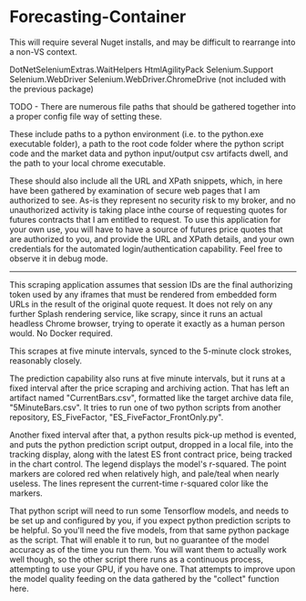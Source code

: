 # Forecasting-Container

This will require several Nuget installs, and may be difficult to rearrange into a non-VS context.

DotNetSeleniumExtras.WaitHelpers
HtmlAgilityPack
Selenium.Support
Selenium.WebDriver
Selenium.WebDriver.ChromeDrive (not included with the previous package)

TODO -
There are numerous file paths that should be gathered together into a proper config file way of setting these.

These include paths to a python environment (i.e. to the python.exe executable folder), a path to the root 
code folder where the python script code and the market data and python input/output csv artifacts dwell, 
and the path to your local chrome executable.

These should also include all the URL and XPath snippets, which, in here have been gathered by examination
of secure web pages that I am authorized to see. As-is they represent no security risk to my broker, and no 
unauthorized activity is taking place inthe course of requesting quotes for futures contracts that I am 
entitled to request. To use this application for your own use, you will have to have a source of futures 
price quotes that are authorized to you, and provide the URL and XPath details, and your own credentials for
the automated login/authentication capability. Feel free to observe it in debug mode.

-------------------------------
This scraping application assumes that session IDs are the final authorizing token used by any iframes 
that must be rendered from embedded form URLs in the result of the original quote request. It does not rely 
on any further Splash rendering service, like scrapy, since it runs an actual headless Chrome browser,
trying to operate it exactly as a human person would. No Docker required.

This scrapes at five minute intervals, synced to the 5-minute clock strokes, reasonably closely.

The prediction capability also runs at five minute intervals, but it runs at a fixed interval after the
price scraping and archiving action. That has left an artifact named "CurrentBars.csv", formatted like the 
target archive data file, "5MinuteBars.csv". It tries to run one of two python scripts from another 
repository, ES_FiveFactor, "ES_FiveFactor_FrontOnly.py".

Another fixed interval after that, a python results pick-up method is evented, and puts the python 
prediction script output, dropped in a local file, into the tracking display, along with the latest ES 
front contract price, being tracked in the chart control. The legend displays the model's r-squared.
The point markers are colored red when relatively high, and pale/teal when nearly useless. The lines
represent the current-time r-squared color like the markers.

That python script will need to run some Tensorflow models, and needs to be set up and configured by you, 
if you expect python prediction scripts to be helpful. So you'll need the five models, from that same
python package as the script. That will enable it to run, but no guarantee of the model accuracy as of the 
time you run them. You will want them to actually work well though, so the other script there runs as a 
continuous process, attempting to use your GPU, if you have one. That attempts to improve upon the model 
quality feeding on the data gathered by the "collect" function here.
